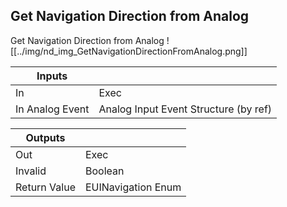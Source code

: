 ## Get Navigation Direction from Analog
Get Navigation Direction from Analog
![[../img/nd_img_GetNavigationDirectionFromAnalog.png]]

|Inputs||
|--|--|
| In | Exec |
| In Analog Event | Analog Input Event Structure (by ref) |

|Outputs||
|--|--|
| Out | Exec |
| Invalid | Boolean |
| Return Value | EUINavigation Enum |
